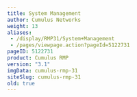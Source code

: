 ```yaml
---
title: System Management
author: Cumulus Networks
weight: 13
aliases:
 - /display/RMP31/System+Management
 - /pages/viewpage.action?pageId=5122731
pageID: 5122731
product: Cumulus RMP
version: "3.1"
imgData: cumulus-rmp-31
siteSlug: cumulus-rmp-31
old: true
---
```


